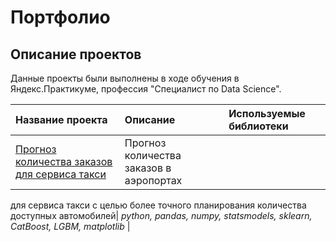 # Портфолио

## Описание проектов

Данные проекты были выполнены в ходе обучения в Яндекс.Практикуме, профессия "Специалист по Data Science".

| Название проекта | Описание | Используемые библиотеки | 
| :---------------------- | :---------------------- | :---------------------- |
| [Прогноз количества заказов для сервиса такси](Project1) | Прогноз количества заказов в аэропортах
для сервиса такси с целью более точного планирования количества доступных
автомобилей| *python, pandas, numpy, statsmodels, sklearn, CatBoost, LGBM, matplotlib* |


